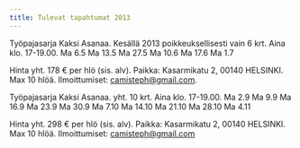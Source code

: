 ```yaml
---
title: Tulevat tapahtumat 2013
---
```


Työpajasarja Kaksi Asanaa. Kesällä 2013 poikkeuksellisesti vain 6 krt. Aina klo. 17-19.00.
Ma 6.5 
Ma 13.5
Ma 27.5
Ma 10.6
Ma 17.6
Ma 1.7

Hinta yht. 178 € per hlö (sis. alv). Paikka: Kasarmikatu 2, 00140 HELSINKI. Max 10 hlöä. Ilmoittumiset: camisteph@gmail.com.



Työpajasarja Kaksi Asanaa. yht. 10 krt. Aina klo. 17-19.00.
Ma 2.9 
Ma 9.9
Ma 16.9
Ma 23.9
Ma 30.9
Ma 7.10
Ma 14.10
Ma 21.10
Ma 28.10
Ma 4.11

Hinta yht. 298 € per hlö (sis. alv). Paikka: Kasarmikatu 2, 00140 HELSINKI. Max 10 hlöä. Ilmoittumiset: camisteph@gmail.com

